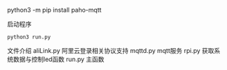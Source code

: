 python3 -m pip install paho-mqtt

启动程序
```
python3 run.py
```

文件介绍
aliLink.py   阿里云登录相关协议支持
mqttd.py     mqtt服务
rpi.py       获取系统数据与控制led函数
run.py       主函数
